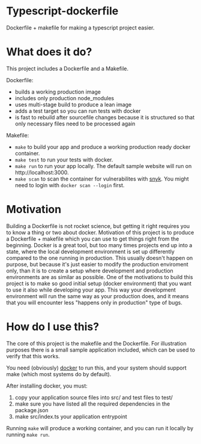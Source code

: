 # Typescript-dockerfile

Dockerfile + makefile for making a typescript project easier.

# What does it do?

This project includes a Dockerfile and a Makefile.

Dockerfile:

- builds a working production image
- includes only production node_modules
- uses multi-stage build to produce a lean image
- adds a test target so you can run tests with docker
- is fast to rebuild after sourcefile changes because it is structured so that only necessary files need to be processed again

Makefile:

- `make` to build your app and produce a working production ready docker container.
- `make test` to run your tests with docker.
- `make run` to run your app locally. The default sample website will run on http://localhost:3000.
- `make scan` to scan the container for vulnerabilites with [snyk](https://snyk.io/). You might need to login with `docker scan --login` first.

# Motivation

Building a Dockerfile is not rocket science, but getting it right requires you to know a thing or two about docker. Motivation of this project is to produce a Dockerfile + makefile which you can use to get things right from the beginning. Docker is a great tool, but too many times projects end up into a state, where the local development environment is set up differently compared to the one running in production. This usually doesn't happen on purpose, but because it's just easier to modify the production enviroment only, than it is to create a setup where development and production environments are as similar as possible. One of the motivations to build this project is to make so good initial setup (docker environment) that you want to use it also while developing your app. This way your development environment will run the same way as your production does, and it means that you will encounter less "happens only in production" type of bugs.

# How do I use this?

The core of this project is the makefile and the Dockerfile. For illustration purposes there is a small sample application included, which can be used to verify that this works.

You need (obviously) [docker](https://docs.docker.com/get-docker/) to run this, and your system should support make (which most systems do by default).

After installing docker, you must:

1. copy your application source files into src/ and test files to test/
2. make sure you have listed all the required dependencies in the package.json
3. make src/index.ts your application entrypoint

Running `make` will produce a working container, and you can run it locally by running `make run`.
